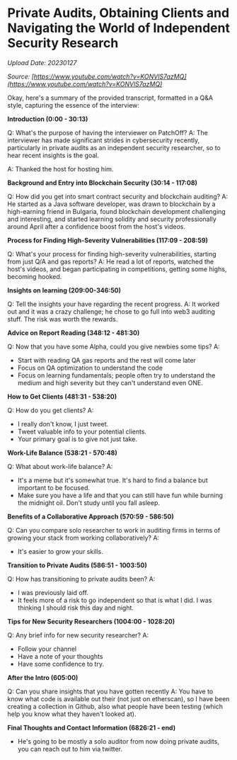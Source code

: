 # Private Audits, Obtaining Clients and Navigating the World of Independent Security Research

*Upload Date: 20230127*

*Source: [https://www.youtube.com/watch?v=KONVlS7azMQ](https://www.youtube.com/watch?v=KONVlS7azMQ)*

Okay, here's a summary of the provided transcript, formatted in a Q&A style, capturing the essence of the interview:

**Introduction (0:00 - 30:13)**

Q: What's the purpose of having the interviewer on PatchOff? 
A: The interviewer has made significant strides in cybersecurity recently, particularly in private audits as an independent security researcher, so to hear recent insights is the goal.

A: Thanked the host for hosting him.

**Background and Entry into Blockchain Security (30:14 - 117:08)**

Q: How did you get into smart contract security and blockchain auditing?
A: He started as a Java software developer, was drawn to blockchain by a high-earning friend in Bulgaria, found blockchain development challenging and interesting, and started learning solidity and security professionally around April after a confidence boost from the host's videos.

**Process for Finding High-Severity Vulnerabilities (117:09 - 208:59)**

Q: What's your process for finding high-severity vulnerabilities, starting from just Q/A and gas reports?
A: He read a lot of reports, watched the host's videos, and began participating in competitions, getting some highs, becoming hooked.

**Insights on learning (209:00-346:50)**

Q: Tell the insights your have regarding the recent progress.
A: It worked out and it was a crazy challenge; he chose to go full into web3 auditing stuff. The risk was worth the rewards.

**Advice on Report Reading (348:12 - 481:30)**

Q: Now that you have some Alpha, could you give newbies some tips?
A: 
*   Start with reading QA gas reports and the rest will come later
* Focus on QA optimization to understand the code
* Focus on learning fundamentals; people often try to understand the medium and high severity but they can't understand even ONE.

**How to Get Clients (481:31 - 538:20)**

Q: How do you get clients?
A: 
* I really don't know, I just tweet.
* Tweet valuable info to your potential clients.
* Your primary goal is to give not just take.

**Work-Life Balance (538:21 - 570:48)**

Q: What about work-life balance?
A: 
* It's a meme but it's somewhat true. It's hard to find a balance but important to be focused.
* Make sure you have a life and that you can still have fun while burning the midnight oil. Don't study until you fall asleep.

**Benefits of a Collaborative Approach (570:59 - 586:50)**

Q: Can you compare solo researcher to work in auditing firms in terms of growing your stack from working collaboratively?
A: 
* It's easier to grow your skills.

**Transition to Private Audits (586:51 - 1003:50)**

Q: How has transitioning to private audits been?
A: 
* I was previously laid off.
* It feels more of a risk to go independent so that is what I did. I was thinking I should risk this day and night.

**Tips for New Security Researchers (1004:00 - 1028:20)**

Q: Any brief info for new security researcher?
A: 
* Follow your channel
* Have a note of your thoughts
* Have some confidence to try. 

**After the Intro (605:00)**

Q: Can you share insights that you have gotten recently
A: You have to know what code is available out their (not just on etherscan), so I have been creating a collection in Github, also what people have been testing (which help you know what they haven't looked at).

**Final Thoughts and Contact Information (6826:21 - end)**
* He's going to be mostly a solo auditor from now doing private audits, you can reach out to him via twitter.